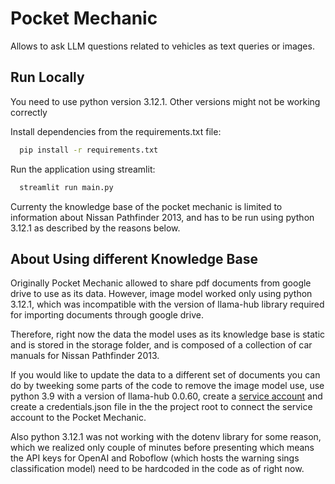 # Pocket Mechanic

Allows to ask LLM questions related to vehicles as text queries or images.

## Run Locally
You need to use python version 3.12.1. Other versions might not be working correctly

Install dependencies from the requirements.txt file:

```bash
  pip install -r requirements.txt
```

Run the application using streamlit:
```bash
  streamlit run main.py
```



Currenty the knowledge base of the pocket mechanic is limited to information about Nissan Pathfinder 2013, and has to be run using python 3.12.1 as described by the reasons below.




## About Using different Knowledge Base

Originally Pocket Mechanic allowed to share pdf documents from google drive to use as its data. However, image model worked only using python 3.12.1, which was incompatible with the version of llama-hub library required for importing documents through google drive. 

Therefore, right now the data the model uses as its knowledge base is static and is  stored in the storage folder, and is composed of a collection of car manuals for Nissan Pathfinder 2013.

If you would like to update the data to a different set of documents you can do by tweeking some parts of the code to remove the image model use, use python 3.9 with a version of llama-hub 0.0.60, create a [service account](https://cloud.google.com/iam/docs/keys-create-delete) and create a credentials.json file in the the project root to connect the service account to the Pocket Mechanic.

Also python 3.12.1 was not working with the dotenv library for some reason, which we realized only couple of minutes before presenting which means the API keys for OpenAI and Roboflow (which hosts the warning sings classification model) need to be hardcoded in the code as of right now. 



